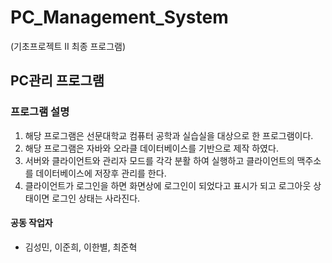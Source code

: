 # PC_Management_System
(기초프로젝트 II 최종 프로그램)
## PC관리 프로그램

### 프로그램 설명
1. 해당 프로그램은 선문대학교 컴퓨터 공학과 실습실을 대상으로 한 프로그램이다.
2. 해당 프로그램은 자바와 오라클 데이터베이스를 기반으로 제작 하였다.
3. 서버와 클라이언트와 관리자 모드를 각각 분활 하여 실행하고 클라이언트의 맥주소를 데이터베이스에 저장후 관리를 한다.
4. 클라이언트가 로그인을 하면 화면상에 로그인이 되었다고 표시가 되고 로그아웃 상태이면 로그인 상태는 사라진다.

#### 공동 작업자
- 김성민, 이준희, 이한별, 최준혁
